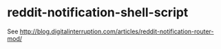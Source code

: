 reddit-notification-shell-script
================================
See http://blog.digitalinterruption.com/articles/reddit-notification-router-mod/
